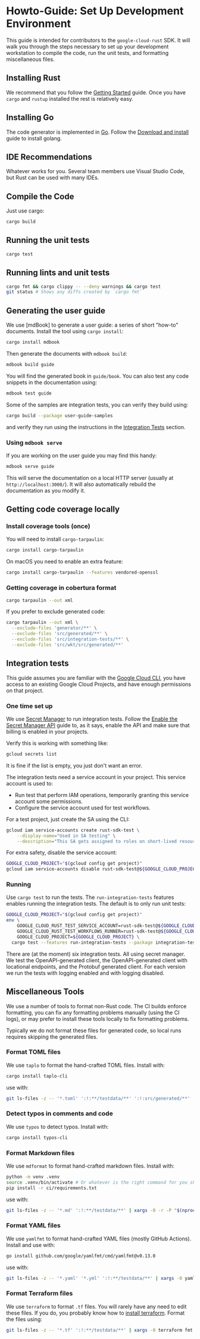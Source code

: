 # Howto-Guide: Set Up Development Environment

This guide is intended for contributors to the `google-cloud-rust` SDK. It will
walk you through the steps necessary to set up your development workstation to
compile the code, run the unit tests, and formatting miscellaneous files.

## Installing Rust

We recommend that you follow the [Getting Started][getting-started-rust] guide.
Once you have `cargo` and `rustup` installed the rest is relatively easy.

## Installing Go

The code generator is implemented in [Go](https://go.dev). Follow the
[Download and install][golang-install] guide to install golang.

## IDE Recommendations

Whatever works for you. Several team members use Visual Studio Code, but Rust
can be used with many IDEs.

## Compile the Code

Just use cargo:

```bash
cargo build
```

## Running the unit tests

```bash
cargo test
```

## Running lints and unit tests

```bash
cargo fmt && cargo clippy -- --deny warnings && cargo test
git status # Shows any diffs created by `cargo fmt`
```

## Generating the user guide

We use [mdBook] to generate a user guide: a series of short "how-to" documents.
Install the tool using `cargo install`:

```bash
cargo install mdbook
```

Then generate the documents with `mdbook build`:

```bash
mdbook build guide
```

You will find the generated book in `guide/book`. You can also test any code
snippets in the documentation using:

```bash
mdbook test guide
```

Some of the samples are integration tests, you can verify they build using:

```bash
cargo build --package user-guide-samples
```

and verify they run using the instructions in the [Integration Tests](#integration-tests) section.

### Using `mdbook serve`

If you are working on the user guide you may find this handy:

```bash
mdbook serve guide
```

This will serve the documentation on a local HTTP server (usually at
`http://localhost:3000/`). It will also automatically rebuild the documentation
as you modify it.

## Getting code coverage locally

### Install coverage tools (once)

You will need to install `cargo-tarpaulin`:

```bash
cargo install cargo-tarpaulin
```

On macOS you need to enable an extra feature:

```bash
cargo install cargo-tarpaulin --features vendored-openssl
```

### Getting coverage in cobertura format

```bash
cargo tarpaulin --out xml
```

If you prefer to exclude generated code:

```bash
cargo tarpaulin --out xml \
  --exclude-files 'generator/**' \
  --exclude-files 'src/generated/**' \
  --exclude-files 'src/integration-tests/**' \
  --exclude-files 'src/wkt/src/generated/**'
```

## Integration tests

This guide assumes you are familiar with the [Google Cloud CLI], you have access
to an existing Google Cloud Projects, and have enough permissions on that
project.

### One time set up

We use [Secret Manager] to run integration tests. Follow the
[Enable the Secret Manager API] guide to, as it says, enable the API and make
sure that billing is enabled in your projects.

Verify this is working with something like:

```bash
gcloud secrets list
```

It is fine if the list is empty, you just don't want an error.

The integration tests need a service account in your project. This service
account is used to:

- Run test that perform IAM operations, temporarily granting this service
  account some permissions.
- Configure the service account used for test workflows.

For a test project, just create the SA using the CLI:

```bash
gcloud iam service-accounts create rust-sdk-test \
    --display-name="Used in SA testing" \
    --description="This SA gets assigned to roles on short-lived resources during integration tests"
```

For extra safety, disable the service account:

```bash
GOOGLE_CLOUD_PROJECT="$(gcloud config get project)"
gcloud iam service-accounts disable rust-sdk-test@${GOOGLE_CLOUD_PROJECT}.iam.gserviceaccount.com
```

### Running

Use `cargo test` to run the tests. The `run-integration-tests` features enables
running the integration tests. The default is to only run unit tests:

```bash
GOOGLE_CLOUD_PROJECT="$(gcloud config get project)"
env \
    GOOGLE_CLOUD_RUST_TEST_SERVICE_ACCOUNT=rust-sdk-test@${GOOGLE_CLOUD_PROJECT}.iam.gserviceaccount.com \
    GOOGLE_CLOUD_RUST_TEST_WORKFLOWS_RUNNER=rust-sdk-test@${GOOGLE_CLOUD_PROJECT}.iam.gserviceaccount.com \
    GOOGLE_CLOUD_PROJECT=${GOOGLE_CLOUD_PROJECT} \
  cargo test --features run-integration-tests --package integration-tests --package user-guide-samples
```

There are (at the moment) six integration tests. All using secret manager. We
test the OpenAPI-generated client, the OpenAPI-generated client with locational
endpoints, and the Protobuf generated client. For each version we run the tests
with logging enabled and with logging disabled.

## Miscellaneous Tools

We use a number of tools to format non-Rust code. The CI builds enforce
formatting, you can fix any formatting problems manually (using the CI logs),
or may prefer to install these tools locally to fix formatting problems.

Typically we do not format these files for generated code, so local runs
requires skipping the generated files.

### Format TOML files

We use `taplo` to format the hand-crafted TOML files. Install with:

```bash
cargo install taplo-cli
```

use with:

```bash
git ls-files -z -- '*.toml' ':!:**/testdata/**' ':!:src/generated/**' | xargs -0 taplo fmt
```

### Detect typos in comments and code

We use `typos` to detect typos. Install with:

```bash
cargo install typos-cli
```

### Format Markdown files

We use `mdformat` to format hand-crafted markdown files. Install with:

```bash
python -m venv .venv
source .venv/bin/activate # Or whatever is the right command for you shell
pip install -r ci/requirements.txt
```

use with:

```bash
git ls-files -z -- '*.md' ':!:**/testdata/**' | xargs -0 -r -P "$(nproc)" -n 50 mdformat
```

### Format YAML files

We use `yamlfmt` to format hand-crafted YAML files (mostly GitHub Actions).
Install and use with:

```bash
go install github.com/google/yamlfmt/cmd/yamlfmt@v0.13.0
```

use with:

```bash
git ls-files -z -- '*.yaml' '*.yml' ':!:**/testdata/**' | xargs -0 yamlfmt
```

### Format Terraform files

We use `terraform` to format `.tf` files. You will rarely have any need to edit
these files. If you do, you probably know how to [install terraform]. Format the
files using:

```bash
git ls-files -z -- '*.tf' ':!:**/testdata/**' | xargs -0 terraform fmt
```

[enable the secret manager api]: docs/configuring-secret-manager
[getting-started-rust]: https://www.rust-lang.org/learn/get-started
[golang-install]: https://go.dev/doc/install
[google cloud cli]: https://cloud.google.com/cli
[install terraform]: https://developer.hashicorp.com/terraform/install
[secret manager]: https://cloud.google.com/secret-manager/
